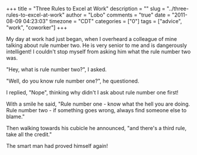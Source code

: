 +++
title = "Three Rules to Excel at Work"
description = ""
slug = "../three-rules-to-excel-at-work"
author = "Lobo"
comments = "true"
date = "2011-08-09 04:23:03"
timezone = "CDT"
categories = ["0"]
tags = ["advice", "work", "coworker"]
+++

My day at work had just began, when I overheard a colleague of mine talking about rule number two. He is very senior to me and is dangerously intelligent! I couldn't stop myself from asking him what the rule number two was.


"Hey, what is rule number two?", I asked.

"Well, do you know rule number one?", he questioned.

I replied, "Nope", thinking why didn't I ask about rule number one first!

With a smile he said, "Rule number one - know what the hell you are doing. Rule number two - if something goes wrong, always find someone else to blame."

Then walking towards his cubicle he announced, "and there's a third rule, take all the credit."

The smart man had proved himself again!
